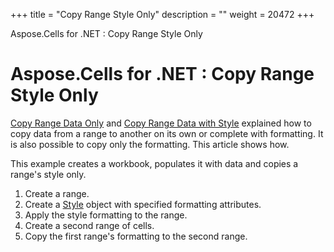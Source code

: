 +++
title = "Copy Range Style Only" 
description = "" 
weight = 20472 
+++

Aspose.Cells for .NET : Copy Range Style Only  

# Aspose.Cells for .NET : Copy Range Style Only


[Copy Range Data Only](http://localhost:1313/cellsnet/developerguide/technicalarticles/asposecellsgeneral/managingrows,columnsandcells/copy+range+data+only) and [Copy Range Data with Style](Copy%2BRange%2BData%2Bwith%2BStyle.html) explained how to copy data from a range to another on its own or complete with formatting. It is also possible to copy only the formatting. This article shows how.

This example creates a workbook, populates it with data and copies a range's style only.

1.  Create a range.
2.  Create a [Style](https://apireference.aspose.com/net/cells/aspose.cells/style) object with specified formatting attributes.
3.  Apply the style formatting to the range.
4.  Create a second range of cells.
5.  Copy the first range's formatting to the second range.

